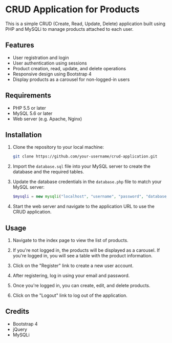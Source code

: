 # CRUD Application for Products

This is a simple CRUD (Create, Read, Update, Delete) application built using PHP and MySQLi to manage products attached to each user.

## Features

- User registration and login
- User authentication using sessions
- Product creation, read, update, and delete operations
- Responsive design using Bootstrap 4
- Display products as a carousel for non-logged-in users

## Requirements

- PHP 5.5 or later
- MySQL 5.6 or later
- Web server (e.g. Apache, Nginx)

## Installation

1. Clone the repository to your local machine:

    ```bash
    git clone https://github.com/your-username/crud-application.git
    ```

2. Import the `database.sql` file into your MySQL server to create the database and the required tables.

3. Update the database credentials in the `database.php` file to match your MySQL server:

    ```php
    $mysqli = new mysqli("localhost", "username", "password", "database_name");
    ```

4. Start the web server and navigate to the application URL to use the CRUD application.

## Usage

1. Navigate to the index page to view the list of products.

2. If you're not logged in, the products will be displayed as a carousel. If you're logged in, you will see a table with the product information.

3. Click on the "Register" link to create a new user account.

4. After registering, log in using your email and password.

5. Once you're logged in, you can create, edit, and delete products.

6. Click on the "Logout" link to log out of the application.

## Credits

- Bootstrap 4
- jQuery
- MySQLi
